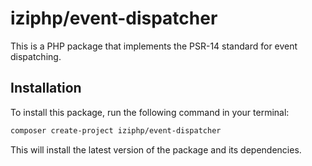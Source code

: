 # iziphp/event-dispatcher

This is a PHP package that implements the PSR-14 standard for event dispatching.

## Installation

To install this package, run the following command in your terminal:

```bash
composer create-project iziphp/event-dispatcher
```

This will install the latest version of the package and its dependencies.
